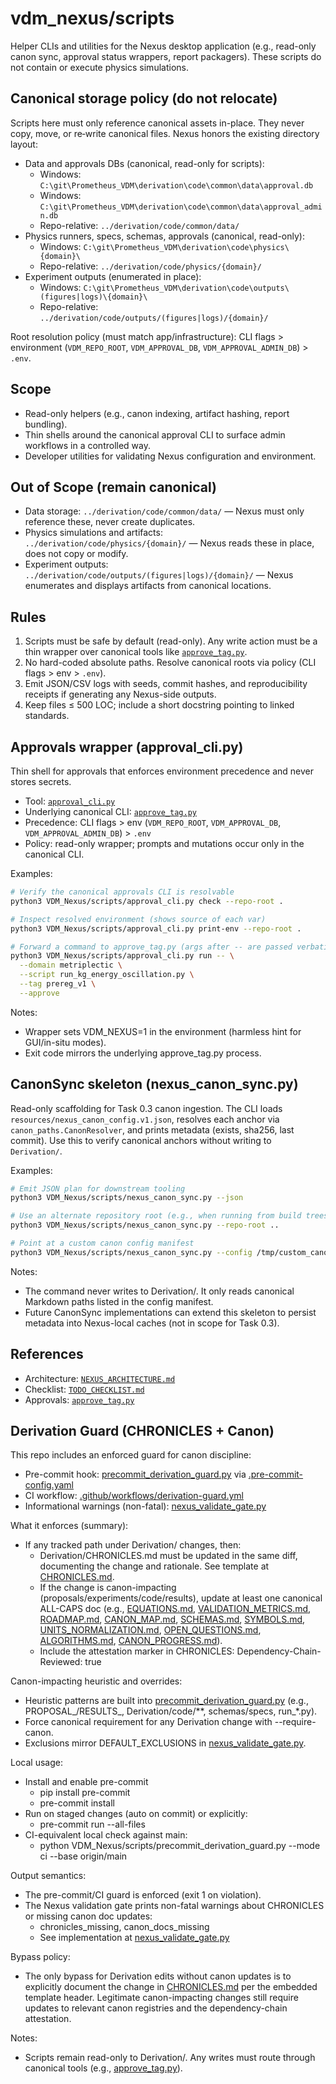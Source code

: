 # vdm_nexus/scripts

Helper CLIs and utilities for the Nexus desktop application (e.g., read-only canon sync, approval status wrappers, report packagers). These scripts do not contain or execute physics simulations.

## Canonical storage policy (do not relocate)

Scripts here must only reference canonical assets in-place. They never copy, move, or re‑write canonical files. Nexus honors the existing directory layout:

- Data and approvals DBs (canonical, read-only for scripts):
  - Windows: `C:\git\Prometheus_VDM\derivation\code\common\data\approval.db`
  - Windows: `C:\git\Prometheus_VDM\derivation\code\common\data\approval_admin.db`
  - Repo-relative: `../derivation/code/common/data/`
- Physics runners, specs, schemas, approvals (canonical, read-only):
  - Windows: `C:\git\Prometheus_VDM\derivation\code\physics\{domain}\`
  - Repo-relative: `../derivation/code/physics/{domain}/`
- Experiment outputs (enumerated in place):
  - Windows: `C:\git\Prometheus_VDM\derivation\code\outputs\(figures|logs)\{domain}\`
  - Repo-relative: `../derivation/code/outputs/(figures|logs)/{domain}/`

Root resolution policy (must match app/infrastructure): CLI flags > environment (`VDM_REPO_ROOT`, `VDM_APPROVAL_DB`, `VDM_APPROVAL_ADMIN_DB`) > `.env`.

## Scope

- Read-only helpers (e.g., canon indexing, artifact hashing, report bundling).
- Thin shells around the canonical approval CLI to surface admin workflows in a controlled way.
- Developer utilities for validating Nexus configuration and environment.

## Out of Scope (remain canonical)

- Data storage: `../derivation/code/common/data/` — Nexus must only reference these, never create duplicates.
- Physics simulations and artifacts: `../derivation/code/physics/{domain}/` — Nexus reads these in place, does not copy or modify.
- Experiment outputs: `../derivation/code/outputs/(figures|logs)/{domain}/` — Nexus enumerates and displays artifacts from canonical locations.

## Rules

1. Scripts must be safe by default (read-only). Any write action must be a thin wrapper over canonical tools like [`approve_tag.py`](../../Derivation/code/common/authorization/approve_tag.py:1).
2. No hard-coded absolute paths. Resolve canonical roots via policy (CLI flags > env > `.env`).
3. Emit JSON/CSV logs with seeds, commit hashes, and reproducibility receipts if generating any Nexus-side outputs.
4. Keep files ≤ 500 LOC; include a short docstring pointing to linked standards.

## Approvals wrapper (approval_cli.py)

Thin shell for approvals that enforces environment precedence and never stores secrets.

- Tool: [`approval_cli.py`](VDM_Nexus/scripts/approval_cli.py:1)
- Underlying canonical CLI: [`approve_tag.py`](../../Derivation/code/common/authorization/approve_tag.py:1)
- Precedence: CLI flags > env (`VDM_REPO_ROOT`, `VDM_APPROVAL_DB`, `VDM_APPROVAL_ADMIN_DB`) > `.env`
- Policy: read-only wrapper; prompts and mutations occur only in the canonical CLI.

Examples:

```bash
# Verify the canonical approvals CLI is resolvable
python3 VDM_Nexus/scripts/approval_cli.py check --repo-root .

# Inspect resolved environment (shows source of each var)
python3 VDM_Nexus/scripts/approval_cli.py print-env --repo-root .

# Forward a command to approve_tag.py (args after -- are passed verbatim)
python3 VDM_Nexus/scripts/approval_cli.py run -- \
  --domain metriplectic \
  --script run_kg_energy_oscillation.py \
  --tag prereg_v1 \
  --approve
```

Notes:
- Wrapper sets VDM_NEXUS=1 in the environment (harmless hint for GUI/in-situ modes).
- Exit code mirrors the underlying approve_tag.py process.

## CanonSync skeleton (nexus_canon_sync.py)

Read-only scaffolding for Task 0.3 canon ingestion. The CLI loads
`resources/nexus_canon_config.v1.json`, resolves each anchor via
`canon_paths.CanonResolver`, and prints metadata (exists, sha256, last
commit). Use this to verify canonical anchors without writing to
`Derivation/`.

Examples:

```bash
# Emit JSON plan for downstream tooling
python3 VDM_Nexus/scripts/nexus_canon_sync.py --json

# Use an alternate repository root (e.g., when running from build trees)
python3 VDM_Nexus/scripts/nexus_canon_sync.py --repo-root ..

# Point at a custom canon config manifest
python3 VDM_Nexus/scripts/nexus_canon_sync.py --config /tmp/custom_canon.json --json
```

Notes:

- The command never writes to Derivation/. It only reads canonical
  Markdown paths listed in the config manifest.
- Future CanonSync implementations can extend this skeleton to persist
  metadata into Nexus-local caches (not in scope for Task 0.3).

## References

- Architecture: [`NEXUS_ARCHITECTURE.md`](../../VDM_Nexus/NEXUS_ARCHITECTURE.md:129)
- Checklist: [`TODO_CHECKLIST.md`](../../VDM_Nexus/TODO_CHECKLIST.md:129)
- Approvals: [`approve_tag.py`](../../Derivation/code/common/authorization/approve_tag.py:1)

## Derivation Guard (CHRONICLES + Canon)

This repo includes an enforced guard for canon discipline:

- Pre-commit hook: [precommit_derivation_guard.py](VDM_Nexus/scripts/precommit_derivation_guard.py:1) via [.pre-commit-config.yaml](.pre-commit-config.yaml)
- CI workflow: [.github/workflows/derivation-guard.yml](.github/workflows/derivation-guard.yml)
- Informational warnings (non-fatal): [nexus_validate_gate.py](VDM_Nexus/scripts/nexus_validate_gate.py:1)

What it enforces (summary):

- If any tracked path under Derivation/ changes, then:
  - Derivation/CHRONICLES.md must be updated in the same diff, documenting the change and rationale. See template at [CHRONICLES.md](Derivation/CHRONICLES.md:1).
  - If the change is canon-impacting (proposals/experiments/code/results), update at least one canonical ALL-CAPS doc (e.g., [EQUATIONS.md](Derivation/EQUATIONS.md#vdm-e-033), [VALIDATION_METRICS.md](Derivation/VALIDATION_METRICS.md#kpi-front-speed-rel-err), [ROADMAP.md](Derivation/ROADMAP.md), [CANON_MAP.md](Derivation/CANON_MAP.md), [SCHEMAS.md](Derivation/SCHEMAS.md), [SYMBOLS.md](Derivation/SYMBOLS.md), [UNITS_NORMALIZATION.md](Derivation/UNITS_NORMALIZATION.md), [OPEN_QUESTIONS.md](Derivation/OPEN_QUESTIONS.md), [ALGORITHMS.md](Derivation/ALGORITHMS.md), [CANON_PROGRESS.md](Derivation/CANON_PROGRESS.md)).
  - Include the attestation marker in CHRONICLES: Dependency-Chain-Reviewed: true

Canon-impacting heuristic and overrides:

- Heuristic patterns are built into [precommit_derivation_guard.py](VDM_Nexus/scripts/precommit_derivation_guard.py:121) (e.g., PROPOSAL_/RESULTS_, Derivation/code/**, schemas/specs, run_*.py).
- Force canonical requirement for any Derivation change with --require-canon.
- Exclusions mirror DEFAULT_EXCLUSIONS in [nexus_validate_gate.py](VDM_Nexus/scripts/nexus_validate_gate.py:53).

Local usage:

- Install and enable pre-commit
  - pip install pre-commit
  - pre-commit install
- Run on staged changes (auto on commit) or explicitly:
  - pre-commit run --all-files
- CI-equivalent local check against main:
  - python VDM_Nexus/scripts/precommit_derivation_guard.py --mode ci --base origin/main

Output semantics:

- The pre-commit/CI guard is enforced (exit 1 on violation).
- The Nexus validation gate prints non-fatal warnings about CHRONICLES or missing canon doc updates:
  - chronicles_missing, canon_docs_missing
  - See implementation at [nexus_validate_gate.py](VDM_Nexus/scripts/nexus_validate_gate.py:147)

Bypass policy:

- The only bypass for Derivation edits without canon updates is to explicitly document the change in [CHRONICLES.md](Derivation/CHRONICLES.md:1) per the embedded template header. Legitimate canon-impacting changes still require updates to relevant canon registries and the dependency-chain attestation.

Notes:

- Scripts remain read-only to Derivation/. Any writes must route through canonical tools (e.g., [approve_tag.py](../../Derivation/code/common/authorization/approve_tag.py:1)).
